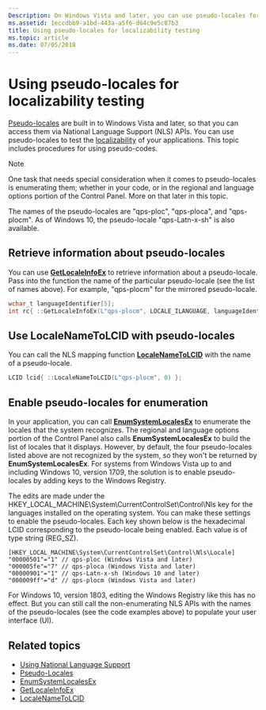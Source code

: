 ```yaml
---
Description: On Windows Vista and later, you can use pseudo-locales for testing the localizability of applications. This topic includes procedures for using pseudo-codes.
ms.assetid: 1eccdbb9-a1bd-443a-a5f6-d64c9e5c87b3
title: Using pseudo-locales for localizability testing
ms.topic: article
ms.date: 07/05/2018
---
```


# Using pseudo-locales for localizability testing

[Pseudo-locales](pseudo-locales.md) are built in to Windows Vista and later, so that you can access them via National Language Support (NLS) APIs. You can use pseudo-locales to test the [localizability](/windows/uwp/design/globalizing/globalizing-portal) of your applications. This topic includes procedures for using pseudo-codes.

> [!NOTE]
> One task that needs special consideration when it comes to pseudo-locales is enumerating them; whether in your code, or in the regional and language options portion of the Control Panel. More on that later in this topic.

The names of the pseudo-locales are "qps-ploc", "qps-ploca", and "qps-plocm". As of Windows 10, the pseudo-locale "qps-Latn-x-sh" is also available.

## Retrieve information about pseudo-locales

You can use [**GetLocaleInfoEx**](/windows/desktop/api/Winnls/nf-winnls-getlocaleinfoex) to retrieve information about a pseudo-locale. Pass into the function the name of the particular pseudo-locale (see the list of names above). For example, "qps-plocm" for the mirrored pseudo-locale.

```cpp
wchar_t languageIdentifier[5];
int rc{ ::GetLocaleInfoEx(L"qps-plocm", LOCALE_ILANGUAGE, languageIdentifier, 5) };
```

## Use LocaleNameToLCID with pseudo-locales

You can call the NLS mapping function [**LocaleNameToLCID**](/windows/desktop/api/Winnls/nf-winnls-localenametolcid) with the name of a pseudo-locale.

```cpp
LCID lcid{ ::LocaleNameToLCID(L"qps-plocm", 0) };
```

## Enable pseudo-locales for enumeration

In your application, you can call [**EnumSystemLocalesEx**](/windows/desktop/api/Winnls/nf-winnls-enumsystemlocalesex) to enumerate the locales that the system recognizes. The regional and language options portion of the Control Panel also calls **EnumSystemLocalesEx** to build the list of locales that it displays. However, by default, the four pseudo-locales listed above are not recognized by the system, so they won't be returned by **EnumSystemLocalesEx**. For systems from Windows Vista up to and including Windows 10, version 1709, the solution is to enable pseudo-locales by adding keys to the Windows Registry.

The edits are made under the HKEY\_LOCAL\_MACHINE\\System\\CurrentControlSet\\Control\\Nls key for the languages installed on the operating system. You can make these settings to enable the pseudo-locales. Each key shown below is the hexadecimal LCID corresponding to the pseudo-locale being enabled. Each value is of type string (REG\_SZ).

```
[HKEY_LOCAL_MACHINE\System\CurrentControlSet\Control\Nls\Locale]
"00000501"="1" // qps-ploc (Windows Vista and later)
"000005fe"="7" // qps-ploca (Windows Vista and later)
"00000901"="1" // qps-Latn-x-sh (Windows 10 and later)
"000009ff"="d" // qps-plocm (Windows Vista and later)
```

For Windows 10, version 1803, editing the Windows Registry like this has no effect. But you can still call the non-enumerating NLS APIs with the names of the pseudo-locales (see the code examples above) to populate your user interface (UI).

## Related topics

* [Using National Language Support](using-national-language-support.md)
* [Pseudo-Locales](pseudo-locales.md)
* [EnumSystemLocalesEx](/windows/desktop/api/Winnls/nf-winnls-enumsystemlocalesex)
* [GetLocaleInfoEx](/windows/desktop/api/Winnls/nf-winnls-getlocaleinfoex)
* [LocaleNameToLCID](/windows/desktop/api/Winnls/nf-winnls-localenametolcid)
